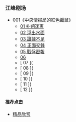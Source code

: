 

### 江峰剧场
- 001《中央情报局的紅色鼴鼠》
  - [ 01 扑朔迷离 ](https://youtu.be/WGYvPtTj9-Q)
  - [ 02 浮出水面 ](https://youtu.be/Vs2Ms6hExQA)
  - [ 03 證據不足 ](https://youtu.be/cYiBbkNcOEE)
  - [ 04 正面交鋒 ](https://youtu.be/8f3oTgjb500)
  - [ 05 戰俘密報 ](https://youtu.be/Go_Hkl9f310)
  - [ 06 ](https://youtu.be/dLY_xAr27eU)
  - [ 07 ](
  - [ 08 ](
  - [ 09 ](
  - [ 10 ](
  - [ 11 ](
  - [ 12 ](
  

#### 推荐点击
- [精品欣赏](https://summer200.github.io/content/main)
